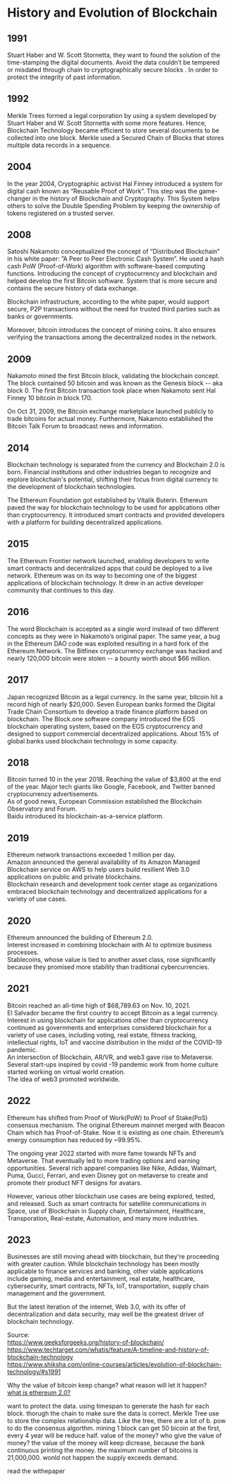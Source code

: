 # History and Evolution of Blockchain

## 1991  
Stuart Haber and W. Scott Stornetta, they want to found the solution of the time-stamping the digital documents. Avoid the data couldn’t be tempered or misdated through chain to cryptographically secure blocks . In order to protect the integrity of past information.    


## 1992  
 Merkle Trees formed a legal corporation by using a system developed by Stuart Haber and W. Scott Stornetta with some more features. Hence, Blockchain Technology became efficient to store several documents to be collected into one block. Merkle used a Secured Chain of Blocks that stores multiple data records in a sequence.  


## 2004  
In the year 2004, Cryptographic activist Hal Finney introduced a system for digital cash known as “Reusable Proof of Work”. This step was the game-changer in the history of Blockchain and Cryptography. This System helps others to solve the Double Spending Problem by keeping the ownership of tokens registered on a trusted server.    


## 2008  
Satoshi Nakamoto conceptualized the concept of “Distributed Blockchain” in his white paper: ”A Peer to Peer Electronic Cash System”.  He used a hash cash PoW (Proof-of-Work) algorithm with software-based computing functions. Introducing the concept of cryptocurrency and blockchain and helped develop the first Bitcoin software. System that is more secure and contains the secure history of data exchange.  

Blockchain infrastructure, according to the white paper, would support secure, P2P transactions without the need for trusted third parties such as banks or governments.  

Moreover, bitcoin introduces the concept of mining coins. It also ensures verifying the transactions among the decentralized nodes in the network.  


## 2009  
Nakamoto mined the first Bitcoin block, validating the blockchain concept. The block contained 50 bitcoin and was known as the Genesis block -- aka block 0. The first Bitcoin transaction took place when Nakamoto sent Hal Finney 10 bitcoin in block 170.   

On Oct 31, 2009, the Bitcoin exchange marketplace launched publicly to trade bitcoins for actual money. Furthermore, Nakamoto established the Bitcoin Talk Forum to broadcast news and information.  


## 2014  
Blockchain technology is separated from the currency and Blockchain 2.0 is born. Financial institutions and other industries began to recognize and explore blockchain's potential, shifting their focus from digital currency to the development of blockchain technologies.  

The Ethereum Foundation got established by Vitalik Buterin. Ethereum paved the way for blockchain technology to be used for applications other than cryptocurrency. It introduced smart contracts and provided developers with a platform for building decentralized applications.  


## 2015  
The Ethereum Frontier network launched, enabling developers to write smart contracts and decentralized apps that could be deployed to a live network. Ethereum was on its way to becoming one of the biggest applications of blockchain technology. It drew in an active developer community that continues to this day.   


## 2016  
The word Blockchain is accepted as a single word instead of two different concepts as they were in Nakamoto’s original paper. The same year, a bug in the Ethereum DAO code was exploited resulting in a hard fork of the Ethereum Network. The Bitfinex cryptocurrency exchange was hacked and nearly 120,000 bitcoin were stolen -- a bounty worth about $66 million.  


## 2017  
Japan recognized Bitcoin as a legal currency.  In the same year, bitcoin hit a record high of nearly $20,000. Seven European banks formed the Digital Trade Chain Consortium to develop a trade finance platform based on blockchain. The Block.one software company introduced the EOS blockchain operating system, based on the EOS cryptocurrency and designed to support commercial decentralized applications. About 15% of global banks used blockchain technology in some capacity.  


## 2018  
Bitcoin turned 10 in the year 2018. Reaching the value of $3,800 at the end of the year. Major tech giants like Google, Facebook, and Twitter banned cryptocurrency advertisements.  
As of good news, European Commission established the Blockchain Observatory and Forum.  
Baidu introduced its blockchain-as-a-service platform.  


## 2019  
Ethereum network transactions exceeded 1 million per day.  
Amazon announced the general availability of its Amazon Managed Blockchain service on AWS to help users build resilient Web 3.0 applications on public and private blockchains.   
Blockchain research and development took center stage as organizations embraced blockchain technology and decentralized applications for a variety of use cases.  


## 2020  
Ethereum announced the building of Ethereum 2.0.  
Interest increased in combining blockchain with AI to optimize business processes.  
Stablecoins, whose value is tied to another asset class, rose significantly because they promised more stability than traditional cybercurrencies.   


## 2021  
Bitcoin reached an all-time high of $68,789.63 on Nov. 10, 2021.   
El Salvador became the first country to accept Bitcoin as a legal currency.    
Interest in using blockchain for applications other than cryptocurrency continued as governments and enterprises considered blockchain for a variety of use cases, including voting, real estate, fitness tracking, intellectual rights, IoT and vaccine distribution in the midst of the COVID-19 pandemic.   
An intersection of Blockchain, AR/VR, and web3 gave rise to Metaverse. Several start-ups inspired by covid -19 pandemic work from home culture started working on virtual world creation.  
The idea of web3 promoted worldwide.  

## 2022  
Ethereum has shifted from Proof of Work(PoW) to Proof of Stake(PoS) consensus mechanism. The original Ethereum mainnet merged with Beacon Chain which has Proof-of-Stake. Now it is existing as one chain. Ethereum’s energy consumption has reduced by ~99.95%.  

The ongoing year 2022 started with more fame towards NFTs and Metaverse. That eventually led to more trading options and earning opportunities. Several rich apparel companies like Nike, Adidas, Walmart, Puma, Gucci, Ferrari, and even Disney got on metaverse to create and promote their product NFT designs for avatars.  

However, various other blockchain use cases are being explored, tested, and released. Such as smart contracts for satellite communications in Space, use of Blockchain in Supply chain, Entertainment, Healthcare, Transporation, Real-estate, Automation, and many more industries.   


## 2023  
Businesses are still moving ahead with blockchain, but they're proceeding with greater caution. While blockchain technology has been mostly applicable to finance services and banking, other viable applications include gaming, media and entertainment, real estate, healthcare, cybersecurity, smart contracts, NFTs, IoT, transportation, supply chain management and the government.   

But the latest iteration of the internet, Web 3.0, with its offer of decentralization and data security, may well be the greatest driver of blockchain technology.  




Source:  
https://www.geeksforgeeks.org/history-of-blockchain/  
https://www.techtarget.com/whatis/feature/A-timeline-and-history-of-blockchain-technology  
https://www.shiksha.com/online-courses/articles/evolution-of-blockchain-technology/#s1991  





Why the value of bitcoin keep change? what reason will let it happen?  
[what is ethereum 2.0?](https://www.blockchain-council.org/blockchain/what-is-ethereum-2-0-a-comprehensive-guide/?gad_source=1&gclid=CjwKCAiA3aeqBhBzEiwAxFiOBsRm0dCqbRMMiZVRfHqe8SMd-eU_G09bsBZNzQi_KZZWqF8LHu2XghoC5XgQAvD_BwE)  



want to protect the data. 
using timespan to generate the hash for each block.
thorugh the chain to make sure the data is correct.
Merkle Tree use to store the complex relationship data. Like the tree, there are a lot of b.
pow to do the consensus algorthm.
mining 1 block can get 50 bicoin at the first, every 4 year will be reduce half.
value of the money? who give the value of money? the value of the money will keep dicrease, because the bank continuous printing the money.
the maximum number of bitcoins is 21,000,000.
wonld not happen the supply exceeds demand.


read the withepaper
